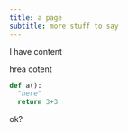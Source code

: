 ```yaml
---
title: a page
subtitle: more stuff to say
---
```


I have content

hrea cotent


```python
def a():
  "here"
  return 3+3
```

ok?
